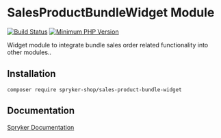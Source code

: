 # SalesProductBundleWidget Module
[![Build Status](https://travis-ci.org/spryker-shop/sales-product-bundle-widget.svg)](https://travis-ci.org/spryker-shop/sales-product-bundle-widget)
[![Minimum PHP Version](https://img.shields.io/badge/php-%3E%3D%207.2-8892BF.svg)](https://php.net/)

Widget module to integrate bundle sales order related functionality into other modules..

## Installation

```
composer require spryker-shop/sales-product-bundle-widget
```

## Documentation

[Spryker Documentation](https://academy.spryker.com/developing_with_spryker/module_guide/modules.html)
